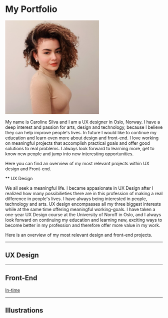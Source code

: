 # My Portfolio

![me](/Images/me.jpg)

My name is Caroline Silva and I am a UX designer in Oslo, Norway. 
I have a deep interest and passion for arts, design and technology, because I believe they can help improve people's lives.
In future I would like to continue my education and learn even more about design and front-end.
I love working on meaningful projects that accomplish practical goals and offer good solutions to real problems. 
I always look forward to learning more, get to know new people and jump into new interesting opportunities.

Here you can find an overview of my most relevant projects within UX design and Front-end.

** UX Design

We all seek a meaningful life. I became appasionate in UX Design after I realized how many possibilieties there are in this
profession of making a real difference in people's lives. I have always being interested in people, technology and arts. 
UX design encompasses all my three biggest interests while at the same time offering meaningful working-goals.
I have taken a one-year UX Design course at the University of Noroff in Oslo, and I always look forward on continuing my education
and learning new, exciting ways to become better in my profession and therefore offer more value in my work.

Here is an overview of my most relevant design and front-end projects.

--------------------------------------------------------------------------------------

## UX Design

--------------------------------------------------------------------------------------

## Front-End

[In-time](https://github.com/ux-me/intime)

--------------------------------------------------------------------------------------

## Illustrations

